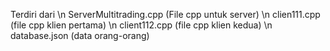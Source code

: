 Terdiri dari \n
ServerMultitrading.cpp (File cpp untuk server) \n
clien111.cpp (file cpp klien pertama) \n
client112.cpp (file cpp klien kedua) \n
database.json (data orang-orang)
